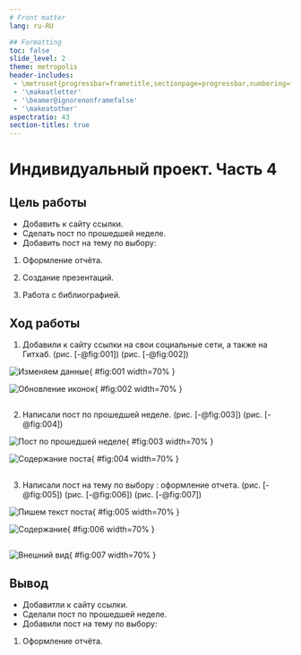 ```yaml
---
# Front matter
lang: ru-RU

## Formatting
toc: false
slide_level: 2
theme: metropolis
header-includes: 
 - \metroset{progressbar=frametitle,sectionpage=progressbar,numbering=fraction}
 - '\makeatletter'
 - '\beamer@ignorenonframefalse'
 - '\makeatother'
aspectratio: 43
section-titles: true
---
```


# Индивидуальный проект. Часть 4

## Цель работы

- Добавить к сайту ссылки.
- Сделать пост по прошедшей неделе.
- Добавить пост на тему по выбору:

1. Оформление отчёта.

2. Создание презентаций.

3. Работа с библиографией.

## Ход работы

1. Добавили к сайту ссылки на свои социальные сети, а также на Гитхаб. (рис. [-@fig:001]) (рис. [-@fig:002]) 

![Изменяем данные](1.png){ #fig:001 width=70% }

![Обновление иконок](2.png){ #fig:002 width=70% }

##

2. Написали пост по прошедшей неделе. (рис. [-@fig:003]) (рис. [-@fig:004]) 

![Пост по прошедшей неделе](3.png){ #fig:003 width=70% }

![Содержание поста](4.png){ #fig:004 width=70% }

##

3. Написали пост на тему по выбору : оформление отчета. (рис. [-@fig:005]) (рис. [-@fig:006]) (рис. [-@fig:007]) 

![Пишем текст поста](5.png){ #fig:005 width=70% }

![Содержание](6.png){ #fig:006 width=70% }

##

![Внешний вид](7.png){ #fig:007 width=70% }

## Вывод

- Добавитли к сайту ссылки.
- Сделали пост по прошедшей неделе.
- Добавили пост на тему по выбору:

1. Оформление отчёта.


